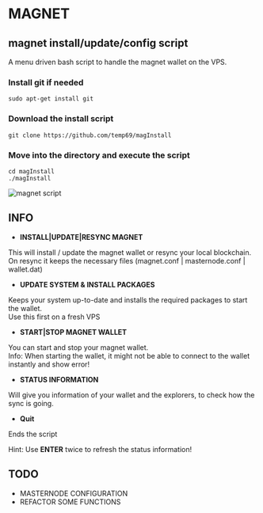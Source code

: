 # MAGNET

## magnet install/update/config script

A menu driven bash script to handle the magnet wallet on the VPS.

### Install git if needed
`sudo apt-get install git`

### Download the install script
`git clone https://github.com/temp69/magInstall`

### Move into the directory and execute the script
`cd magInstall`\
`./magInstall`

![magnet script](https://user-images.githubusercontent.com/36497576/44104149-6122f798-9fee-11e8-9035-cd85b818dc43.png)

## INFO

- **INSTALL|UPDATE|RESYNC MAGNET**

This will install / update the magnet wallet or resync your local blockchain.\
On resync it keeps the necessary files (magnet.conf | masternode.conf | wallet.dat)

- **UPDATE SYSTEM & INSTALL PACKAGES**

Keeps your system up-to-date and installs the required packages to start the wallet.\
Use this first on a fresh VPS

- **START|STOP MAGNET WALLET**

You can start and stop your magnet wallet.\
Info: When starting the wallet, it might not be able to connect to the wallet instantly and show error!

- **STATUS INFORMATION**

Will give you information of your wallet and the explorers, to check how the sync is going.

- **Quit**

Ends the script

Hint: Use **ENTER** twice to refresh the status information!

## TODO

- MASTERNODE CONFIGURATION
- REFACTOR SOME FUNCTIONS

